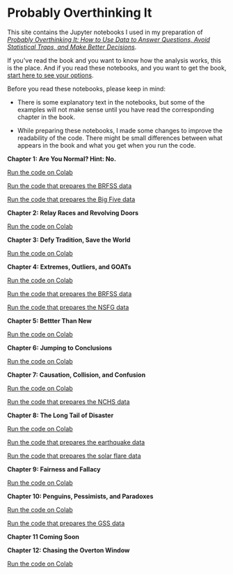 # Probably Overthinking It

This site contains the Jupyter notebooks I used in my preparation of *[Probably Overthinking It: How to Use Data to Answer Questions, Avoid Statistical Traps, and Make Better Decisions](https://greenteapress.com/wp/probably-overthinking-it/)*.

If you've read the book and you want to know how the analysis works, this is the place.
And if you read these notebooks, and you want to get the book, [start here to see your options](https://greenteapress.com/wp/probably-overthinking-it/).

Before you read these notebooks, please keep in mind:

* There is some explanatory text in the notebooks, but some of the examples will not make sense until you have read the corresponding chapter in the book.

* While preparing these notebooks, I made some changes to improve the readability of the code. There might be small differences between what appears in the book and what you get when you run the code.

**Chapter 1: Are You Normal? Hint: No.**

[Run the code on Colab](https://colab.research.google.com/github/AllenDowney/ProbablyOverthinkingIt/blob/book/notebooks/gaussian.ipynb)

[Run the code that prepares the BRFSS data](https://colab.research.google.com/github/AllenDowney/ProbablyOverthinkingIt/blob/book/notebooks/clean_brfss.ipynb)

[Run the code that prepares the Big Five data](https://colab.research.google.com/github/AllenDowney/ProbablyOverthinkingIt/blob/book/notebooks/clean_big_five.ipynb)


**Chapter 2: Relay Races and Revolving Doors**

[Run the code on Colab](https://colab.research.google.com/github/AllenDowney/ProbablyOverthinkingIt/blob/book/notebooks/inspection.ipynb)


**Chapter 3: Defy Tradition, Save the World**

[Run the code on Colab](https://colab.research.google.com/github/AllenDowney/ProbablyOverthinkingIt/blob/book/notebooks/preston.ipynb)


**Chapter 4: Extremes, Outliers, and GOATs**

[Run the code on Colab](https://colab.research.google.com/github/AllenDowney/ProbablyOverthinkingIt/blob/book/notebooks/lognormal.ipynb)

[Run the code that prepares the BRFSS data](https://colab.research.google.com/github/AllenDowney/ProbablyOverthinkingIt/blob/book/notebooks/clean_brfss.ipynb)

[Run the code that prepares the NSFG data](https://colab.research.google.com/github/AllenDowney/ProbablyOverthinkingIt/blob/book/notebooks/nsfg_clean.ipynb)


**Chapter 5: Bettter Than New**

[Run the code on Colab](https://colab.research.google.com/github/AllenDowney/ProbablyOverthinkingIt/blob/book/notebooks/nbue.ipynb)


**Chapter 6: Jumping to Conclusions**

[Run the code on Colab](https://colab.research.google.com/github/AllenDowney/ProbablyOverthinkingIt/blob/book/notebooks/berkson.ipynb)


**Chapter 7: Causation, Collision, and Confusion**

[Run the code on Colab](https://colab.research.google.com/github/AllenDowney/ProbablyOverthinkingIt/blob/book/notebooks/birthweight.ipynb)

[Run the code that prepares the NCHS data](https://colab.research.google.com/github/AllenDowney/ProbablyOverthinkingIt/blob/book/notebooks/clean_nchs.ipynb)


**Chapter 8: The Long Tail of Disaster**

[Run the code on Colab](https://colab.research.google.com/github/AllenDowney/ProbablyOverthinkingIt/blob/book/notebooks/longtail.ipynb)

[Run the code that prepares the earthquake data](https://colab.research.google.com/github/AllenDowney/ProbablyOverthinkingIt/blob/book/notebooks/clean_quake.ipynb)

[Run the code that prepares the solar flare data](https://colab.research.google.com/github/AllenDowney/ProbablyOverthinkingIt/blob/book/notebooks/clean_flare.ipynb)

**Chapter 9: Fairness and Fallacy**

[Run the code on Colab](https://colab.research.google.com/github/AllenDowney/ProbablyOverthinkingIt/blob/book/notebooks/base_rate.ipynb)


**Chapter 10: Penguins, Pessimists, and Paradoxes**

[Run the code on Colab](https://colab.research.google.com/github/AllenDowney/ProbablyOverthinkingIt/blob/book/notebooks/simpson.ipynb)

[Run the code that prepares the GSS data](https://colab.research.google.com/github/AllenDowney/ProbablyOverthinkingIt/blob/book/notebooks/clean_simpson.ipynb)


**Chapter 11 Coming Soon**


**Chapter 12: Chasing the Overton Window**

[Run the code on Colab](https://colab.research.google.com/github/AllenDowney/ProbablyOverthinkingIt/blob/book/notebooks/overton.ipynb)
